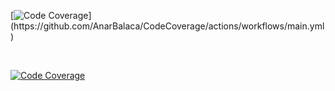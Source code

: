 
[![Code Coverage](https://img.shields.io/badge/Code%20Coverage-86%25-success?style=flat?color=black&?color=red?)](https://github.com/AnarBalaca/CodeCoverage/actions/workflows/main.yml)

<br>

[![Code Coverage](https://github.com/AnarBalaca/CodeCoverage/actions/workflows/main.yml/badge.svg)](https://github.com/AnarBalaca/CodeCoverage/actions/workflows/main.yml)
